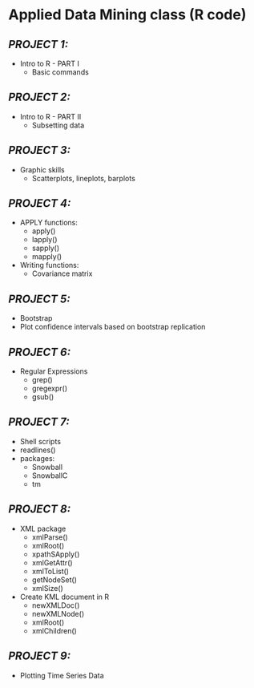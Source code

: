 # **Applied Data Mining class (R code)**

## *PROJECT 1:*

   * Intro to R - PART I
      * Basic commands

## *PROJECT 2:*

   * Intro to R - PART II
      * Subsetting data

## *PROJECT 3:*

   * Graphic skills
      * Scatterplots, lineplots, barplots

## *PROJECT 4:*

   * APPLY functions:
      * apply()
      * lapply()
      * sapply()
      * mapply()
   * Writing functions:
      * Covariance matrix

## *PROJECT 5:*

   * Bootstrap
   * Plot confidence intervals based on bootstrap replication

## *PROJECT 6:*

   * Regular Expressions
      * grep()
      * gregexpr()
      * gsub()

## *PROJECT 7:*

   * Shell scripts
   * readlines()
   * packages:
      * Snowball
      * SnowballC
      * tm

## *PROJECT 8:*

   * XML package
      * xmlParse()
      * xmlRoot()
      * xpathSApply()
      * xmlGetAttr()
      * xmlToList()
      * getNodeSet()
      * xmlSize()
   * Create KML document in R
      * newXMLDoc()
      * newXMLNode()
      * xmlRoot()
      * xmlChildren()

## *PROJECT 9:*

   * Plotting Time Series Data
